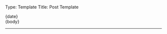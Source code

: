 Type: Template
Title: Post Template

<div class="content">
		<div class="article-container">
			<div class="post-info-container">
				<div class="post-info">
					<i class="fa-solid fa-clock"></i> {date}
				</div>
			</div>
<article>
{body}
</article>
</div>
</div>
		
<hr class="post-spacing">
</hr>